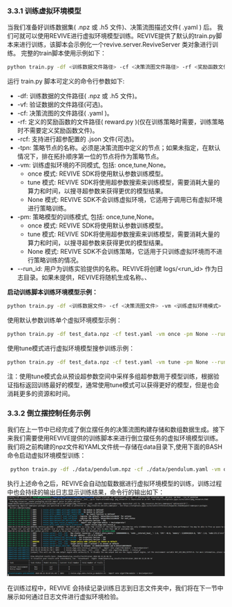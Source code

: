 ### 3.3.1 训练虚拟环境模型
当我们准备好训练数据集( .npz 或 .h5 文件)、决策流图描述文件( .yaml ) 后。 我们可就可以使用REVIVE进行虚拟环境模型训练。REVIVE提供了默认的train.py脚本来进行训练，该脚本会示例化一个revive.server.ReviveServer 类对象进行训练。
完整的train脚本使用示例如下：
```bash
python train.py -df <训练数据文件路径> -cf <决策流图文件路径> -rf <奖励函数文件路径> -vm <训练虚拟环境模式> -pm <训练策略模型模式> --run_id <训练实验名称>
```

运行 train.py 脚本可定义的命令行参数如下:

- -df: 训练数据的文件路径( .npz 或 .h5 文件)。
- -vf: 验证数据的文件路径(可选)。
- -cf: 决策流图的文件路径( .yaml )。
- -rf: 定义的奖励函数的文件路径( reward.py )(仅在训练策略时需要，训练策略时不需要定义奖励函数文件)。
- -rcf: 支持进行超参配置的 .json 文件(可选)。
- -tpn: 策略节点的名称。必须是决策流图中定义的节点；如果未指定，在默认情况下，排在拓扑顺序第一位的节点将作为策略节点。
- -vm: 训练虚拟环境的不同模式, 包括: once,tune,None。
   - once 模式: REVIVE SDK将使用默认参数训练模型。
   - tune 模式: REVIVE SDK将使用超参数搜索来训练模型，需要消耗大量的算力和时间，以搜寻超参数来获得更优的模型结果。
   - None 模式: REVIVE SDK不会训练虚拟环境，它适用于调用已有虚拟环境进行策略训练。
- -pm: 策略模型的训练模式, 包括: once,tune,None。
   - once 模式: REVIVE SDK将使用默认参数训练模型。
   - tune 模式: REVIVE SDK将使用超参数搜索来训练模型，需要消耗大量的算力和时间，以搜寻超参数来获得更优的模型结果。
   - None 模式: REVIVE SDK不会训练策略，它适用于只训练虚拟环境而不进行策略训练的情况。
- --run_id: 用户为训练实验提供的名称。REVIVE将创建 logs/<run_id> 作为日志目录。如果未提供，REVIVE将随机生成名称。、

**启动训练脚本训练环境模型示例：**
```bash
python train.py -df <训练数据文件> -cf <决策流图文件> -vm <训练虚拟环境模式> -pm None--run_id <训练实验名称>
```

使用默认参数训练单个虚拟环境模型示例：
```bash
python train.py -df test_data.npz -cf test.yaml -vm once -pm None --run_id venv_once
```

使用tune模式进行虚拟环境模型搜参训练示例：
```bash
python train.py -df test_data.npz -cf test.yaml -vm tune -pm None --run_id venv_tune
```
注：使用tune模式会从预设超参数空间中采样多组超参数用于模型训练，根据验证指标返回训练最好的模型，通常使用tune模式可以获得更好的模型，但是也会消耗更多的资源和时间。
### 3.3.2 倒立摆控制任务示例
我们在上一节中已经完成了倒立摆任务的决策流图构建存储和数组数据生成。接下来我们需要使用REVIVE提供的训练脚本来进行倒立摆任务的虚拟环境模型训练。我们将之前构建的npz文件和YAML文件统一存储在data目录下,使用下面的BASH命令启动虚拟环境模型训练：
```bash
 python train.py -df ./data/pendulum.npz -cf ./data/pendulum.yaml -vm once -pm None --run_id pendulum
```

执行上述命令之后，REVIVE会自动加载数据进行虚拟环境模型的训练，训练过程中也会持续的输出日志显示训练结果，命令行的输出如下：
![](../assets/3.3-0.png)


在训练过程中，REVIVE 会持续记录训练日志到日志文件夹中，我们将在下一节中展示如何通过日志文件进行虚拟环境检验。



